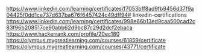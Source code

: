 https://www.linkedin.com/learning/certificates/f7053bff8ad9fb9456d37f9a04425f0dd1ce737d637ba676f6457424c49dff94# linkedin-certifications
https://www.linkedin.com/learning/certificates/998e66b13ed9caa500cad2c83f96b208517ce90abb62d9bc87c29d2dcf2ebaca
https://www.hackerrank.com/profile/20ec180
https://olympus.mygreatlearning.com/courses/61859/certificate
https://olympus.mygreatlearning.com/courses/43771/certificate
